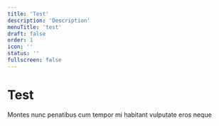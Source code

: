 ```yaml
---
title: 'Test'
description: 'Description'
menuTitle: 'test'
draft: false
order: 1
icon: ''
status: ''
fullscreen: false
---
```


# Test

Montes nunc penatibus cum tempor mi habitant vulputate eros neque
